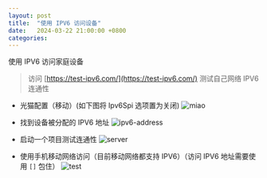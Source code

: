 ```yaml
---
layout: post
title:  "使用 IPV6 访问设备"
date:   2024-03-22 21:00:00 +0800
categories: 
---
```


使用 IPV6 访问家庭设备

> 访问 [https://test-ipv6.com/](https://test-ipv6.com/) 测试自己网络 IPV6 连通性

- 光猫配置（移动）(如下图将 Ipv6Spi 选项置为关闭)
![miao](https://less-1251975755.cos.ap-beijing.myqcloud.com/posts/2024-03-22%2021.00.01.png)

- 找到设备被分配的 IPV6 地址
![ipv6-address](https://less-1251975755.cos.ap-beijing.myqcloud.com/posts/2024-03-22%2021.00.02.png)

- 启动一个项目测试连通性
![server](https://less-1251975755.cos.ap-beijing.myqcloud.com/posts/2024-03-22%2021.00.03.png)

- 使用手机移动网络访问（目前移动网络都支持 IPV6）（访问 IPV6 地址需要使用 `[]` 包住）
![test](https://less-1251975755.cos.ap-beijing.myqcloud.com/posts/2024-03-22%2021.00.04.jpg) 



